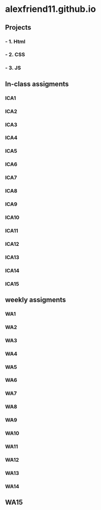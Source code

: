 # alexfriend11.github.io




## Projects
### - 1. Html
### - 2. CSS
### - 3. JS

## In-class assigments 
### ICA1
### ICA2
### ICA3
### ICA4
### ICA5
### ICA6
### ICA7
### ICA8
### ICA9
### ICA10
### ICA11
### ICA12
### ICA13
### ICA14
### ICA15

## weekly assigments 
### WA1
### WA2
### WA3
### WA4
### WA5
### WA6
### WA7
### WA8
### WA9
### WA10
### WA11
### WA12
### WA13
### WA14
## WA15
